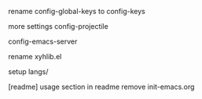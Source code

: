 rename config-global-keys to config-keys

more settings
config-projectile

config-emacs-server

rename xyhlib.el

setup langs/

[readme] usage section in readme
remove init-emacs.org

